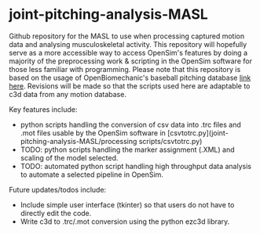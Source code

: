 # joint-pitching-analysis-MASL

Github repository for the MASL to use when processing captured motion data and analysing musculoskeletal activity. This repository will hopefully serve as a more accessible way to access OpenSim's features by doing a majority of the preprocessing work & scripting in the OpenSim software for those less familiar with programming. Please note that this repository is based on the usage of OpenBiomechanic's baseball pitching database [link here](https://github.com/drivelineresearch/openbiomechanics/tree/main/baseball_pitching). Revisions will be made so that the scripts used here are adaptable to c3d data from any motion database.

Key features include:
- python scripts handling the conversion of csv data into .trc files and .mot files usable by the OpenSim software in [csvtotrc.py](joint-pitching-analysis-MASL/processing scripts/csvtotrc.py)
- TODO: python scripts handling the marker assignment (.XML) and scaling of the model selected.
- TODO: automated python script handling high throughput data analysis to automate a selected pipeline in OpenSim.

Future updates/todos include:
- Include simple user interface (tkinter) so that users do not have to directly edit the code.
- Write c3d to .trc/.mot conversion using the python ezc3d library.
